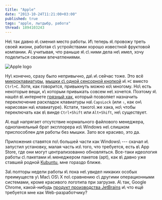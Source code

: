 ```yaml
---
title: "Apple"
date: "2013-10-24T11:21:00+03:00"
published: true
tags: "apple, лытдыбр, работа"
thread: 1894103243
---
```


Не\ так давно я\ сменил место работы. И\ теперь я\ провожу треть своей жизни, работая с\ устройствами хорошо известной
фруктовой компании. А\ учитывая, что раньше я\ с\ ними дела не\ имел, хочу поделиться своими впечатлениями.

![](/images/3rd-party/apple-logo.png "Apple logo")

Ну\ конечно, сразу было непривычно, да\ и\ сейчас тоже. Это всё [микроклавиатуры][keyboard], [мышки с\ одной сенсорной
кнопкой][mouse] и\ `⌘C` вместо `Ctrl+C`. Хотя, как говорится, привыкнуть можно ко\ многому. Но\ есть некоторые вещи,
к\ которым привыкать совсем не\ хочется. Поэтому я\ нашёл в\ интернете [грязный хак][caps-lock], который позволяет
назначить переключение раскладок клавиатуры на\ `CapsLock` (или `⇪`, как он\ нарисован на\ клавиатуре). Кстати,
такого\ же хака, но\ чтобы переключать как в\ винде `Ctrl+Shift` или `Alt+Shift`, не\ существует.

А\ ещё напрягает отсутствие нормального файлового менеджера, однопанельный брат эксплорера из\ Windows не\ слишком
приспособлен для работы без мышки. Зато все красиво, это да.

Приложения ставятся по\ большей части как Windows\ --- скачал и\ запустил установку, малая часть из\ того, что
требуется, есть в\ App Store, где они могут централизованно обновляться. Все-таки идеология работы с\ пакетами
и\ менеджером пакетов (apt), как в\ давно уже ставшей родной [Kubuntu], мне гораздо ближе.

За\ полторы недели работы я\ пока не\ увидел никаких особых преимуществ у\ Maс\ OS\ X по\ сравнению с\ другими
операционными системами, кроме красивого логотипа при загрузке. А\ так, Google Chrome, какой-нибудь [продукт
производства JetBrains][idea] и\ что ещё требуется мне как Web-разработчику?

[caps-lock]: http://d43.me/blog/593/select-input-language-by-caps-lock-in-mac-os-x/
[idea]: http://www.jetbrains.com/idea/
[keyboard]: http://www.apple.com/keyboard/
[Kubuntu]: http://www.kubuntu.org/
[mouse]: http://www.apple.com/magicmouse/
